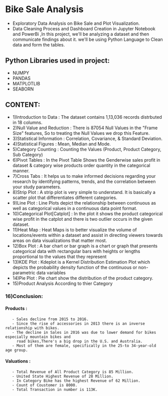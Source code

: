 # Bike Sale Analysis
- Exploratory Data Analysis on Bike Sale and Plot Visualization.
- Data Cleaning Process and Dashboard Creation in Jupyter Notebook and PowerBi ,In this project, we'll be analyzing a dataset and then communicate findings about it. we'll be using Python Language to Clean data and form the tables.
## Python Libraries used in project:
  - NUMPY
  - PANDAS
  - MATPLOTLIB
  - SEABORN
## CONTENT:
- 1)Introduction to Data : The dataset contains 1,13,036 records distrbuted in 18 columns.
- 2)Null Value and Reduction : There is 87054 Null Values in the "Frame Size" features, So to treating the Null Values we drop this Feature.
- 3)Statistical Information : Correlation, Covariance, & Standard Deviation.
- 4)Statistical Figures : Mean, Median and Mode.
- 5)Category Counting : Counting the Values (Product, Product Category, Sub Category)
- 6)Pivot Tables : In the Pivot Table Shows the Genderwise sales profit in dataset & category wise products order quantity in the categorical manner.
- 7)Cross Tabs : It helps us to make informed decisions regarding your research by identifying patterns, trends, and the correlation between your study parameters.
- 8)Strip Plot : A strip plot is very simple to understand. It is basically a scatter plot that differentiates different categories.
- 9)Line Plot : Line Plots depict the relationship between continuous as well as categorical values in a continuous data point format.
- 10)Categorical Plot[Catplot] : In the plot it shows the product categorical wise profit in the catplot and there is two outlier occurs in the given dataset.
- 11)Heat Map : Heat Maps is to better visualize the volume of locations/events within a dataset and assist in directing viewers towards areas on data visualizations that matter most.
- 12)Box Plot : A bar chart or bar graph is a chart or graph that presents categorical data with rectangular bars with heights or lengths proportional to the values that they represent
- 13)KDE Plot : Kdeplot is a Kernel Distribution Estimation Plot which depicts the probability density function of the continuous or non-parametric data variables
- 14)Pie Plot : Pie chart show the distribution of the product category.
- 15)Product Analysis According to thier Category
### 16)Conclusion:
#### Products :
       - Sales decline from 2015 to 2016.
       - Since the rise of accessories in 2013 there is an inverse relationship with bikes.
       - The decline in Sales in 2016 was due to lower demand for bikes especially mountain bikes and 
         road bikes,There's a big drop in the U.S. and Australia.
       - Most of them are female, specifically in the 25-to 34-year-old age group.
#### Valuations :
       - Total Revenue of All Product Category is 85 Million.
       - United State Highest Revenue of 28 Million.
       - In Category Bike has the highest Revenue of 62 Million.
       - Count of Coustomer is 8000.
       - Total Transaction in number is 113K.
